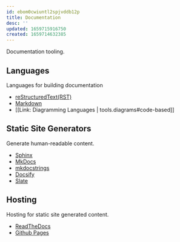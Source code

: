 ```yaml
---
id: ebom0cwiuntl2spjvddb12p
title: Documentation
desc: ''
updated: 1659715916750
created: 1659714632385
---
```


Documentation tooling.

## Languages

Languages for building documentation

- [reStructuredText(RST)](https://docutils.sourceforge.io/rst.html)
- [Markdown](https://daringfireball.net/projects/markdown/)
- [[Link: Diagramming Languages | tools.diagrams#code-based]]

## Static Site Generators

Generate human-readable content.

- [Sphinx](https://www.sphinx-doc.org/en/master/)
- [MkDocs](https://www.mkdocs.org/)
- [mkdocstrings](https://mkdocstrings.github.io/)
- [Docsify](https://docsify.js.org/)
- [Slate](https://github.com/slatedocs/slate)

## Hosting

Hosting for static site generated content.

- [ReadTheDocs](https://readthedocs.org/)
- [Github Pages](https://pages.github.com/)

